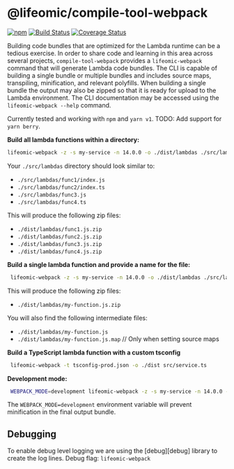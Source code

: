 # @lifeomic/compile-tool-webpack

[![npm](https://img.shields.io/npm/v/@lifeomic/compile-tool-webpack.svg)](https://www.npmjs.com/package/@lifeomic/compile-tool-webpack)
[![Build Status](https://github.com/lifeomic/compile-tools/actions/workflows/release.yaml/badge.svg)](https://github.com/lifeomic/compile-tools/actions/workflows/release.yaml)
[![Coverage Status](https://coveralls.io/repos/github/lifeomic/compile-tools/badge.svg?branch=master)](https://coveralls.io/github/lifeomic/compile-tools?branch=master)


Building code bundles that are optimized for the Lambda runtime can be a
tedious exercise. In order to share code and learning in this area across
several projects, `compile-tool-webpack` provides a `lifeomic-webpack` command that
will generate Lambda code bundles. The CLI is capable of building a single
bundle or multiple bundles and includes source maps, transpiling, minification,
and relevant polyfills. When building a single bundle the output may also be
zipped so that it is ready for upload to the Lambda environment. The CLI
documentation may be accessed using the `lifeomic-webpack --help` command.

Currently tested and working with `npm` and `yarn v1`.  TODO: Add support for 
`yarn berry`.

**Build all lambda functions within a directory:**

```bash
lifeomic-webpack -z -s my-service -n 14.0.0 -o ./dist/lambdas ./src/lambdas
```

Your `./src/lambdas` directory should look similar to:

- `./src/lambdas/func1/index.js`
- `./src/lambdas/func2/index.ts`
- `./src/lambdas/func3.js`
- `./src/lambdas/func4.ts`

This will produce the following zip files:

- `./dist/lambdas/func1.js.zip`
- `./dist/lambdas/func2.js.zip`
- `./dist/lambdas/func3.js.zip`
- `./dist/lambdas/func4.js.zip`

**Build a single lambda function and provide a name for the file:**

```bash
 lifeomic-webpack -z -s my-service -n 14.0.0 -o ./dist/lambdas ./src/lambdas/my-function/index.ts:my-function.js
 ```

This will produce the following zip files:

- `./dist/lambdas/my-function.js.zip`

You will also find the following intermediate files:

- `./dist/lambdas/my-function.js`
- `./dist/lambdas/my-function.js.map` // Only when setting source maps

**Build a TypeScript lambda function with a custom tsconfig**

```bash
 lifeomic-webpack -t tsconfig-prod.json -o ./dist src/service.ts
```

**Development mode:**

```bash
 WEBPACK_MODE=development lifeomic-webpack -z -s my-service -n 14.0.0 -o ./dist/lambdas ./src/lambdas/my-function/index.ts:my-function.js
 ```

The `WEBPACK_MODE=development` environment variable will prevent
minification in the final output bundle.

## Debugging

To enable debug level logging we are using the [debug][debug] library to create the log lines.
Debug flag: `lifeomic-webpack`
